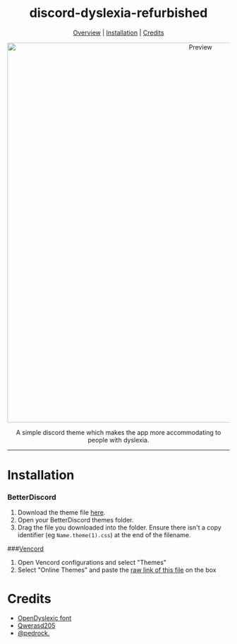 <h1 align="center">discord-dyslexia-refurbished</h1>
  
<p align="center">
  <a href="#discord-dyslexia">Overview</a> |
  <a href="#installation">Installation</a> |
  <a href="#credits">Credits</a>
</p>

<p align="center">
  <img alt="Preview" width="860" alt="preview" src="https://i.imgur.com/cCINa4T.png">
<p align="center">

<p align="center">A simple discord theme which makes the app more accommodating to people with dyslexia.</p>

---

# Installation

### BetterDiscord

1. Download the theme file [here](https://betterdiscord.net/ghdl?id=3474).
2. Open your BetterDiscord themes folder.
3. Drag the file you downloaded into the folder. Ensure there isn't a copy identifier (eg `Name.theme(1).css`) at the end of the filename.

###<a href="https://github.com/Vencord/Vesktop">Vencord</a>

1. Open Vencord configurations and select "Themes"
2. Select "Online Themes" and paste the <a href="https://raw.githubusercontent.com/KingKusuo/discord-dyslexia-refurbished/main/dyslexia.theme.css">raw link of this file</a> on the box

# Credits
- [OpenDyslexic font](https://opendyslexic.org/)
- [Qwerasd205](https://github.com/qwerasd205)
- [@pedrock.](https://github.com/KingKusuo)

